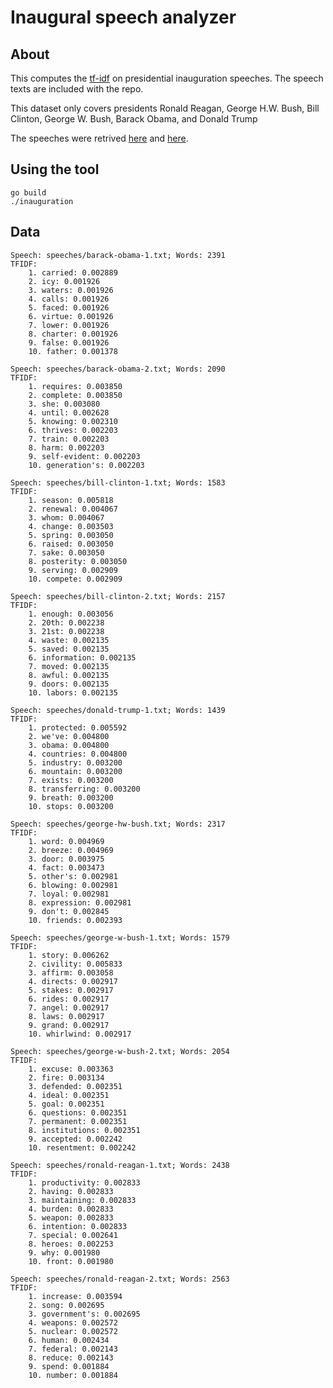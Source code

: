 # Inaugural speech analyzer

## About

This computes the [tf-idf](http://www.tfidf.com/) on presidential inauguration
speeches. The speech texts are included with the repo.

This dataset only covers presidents Ronald Reagan, George H.W. Bush,
Bill Clinton, George W. Bush, Barack Obama, and Donald Trump

The speeches were retrived [here](http://avalon.law.yale.edu/subject_menus/inaug.asp)
and [here](http://www.presidency.ucsb.edu/inaugurals.php).

## Using the tool

```
go build
./inauguration
```

## Data

```
Speech: speeches/barack-obama-1.txt; Words: 2391
TFIDF:
	1. carried: 0.002889
	2. icy: 0.001926
	3. waters: 0.001926
	4. calls: 0.001926
	5. faced: 0.001926
	6. virtue: 0.001926
	7. lower: 0.001926
	8. charter: 0.001926
	9. false: 0.001926
	10. father: 0.001378

Speech: speeches/barack-obama-2.txt; Words: 2090
TFIDF:
	1. requires: 0.003850
	2. complete: 0.003850
	3. she: 0.003080
	4. until: 0.002628
	5. knowing: 0.002310
	6. thrives: 0.002203
	7. train: 0.002203
	8. harm: 0.002203
	9. self-evident: 0.002203
	10. generation's: 0.002203

Speech: speeches/bill-clinton-1.txt; Words: 1583
TFIDF:
	1. season: 0.005818
	2. renewal: 0.004067
	3. whom: 0.004067
	4. change: 0.003503
	5. spring: 0.003050
	6. raised: 0.003050
	7. sake: 0.003050
	8. posterity: 0.003050
	9. serving: 0.002909
	10. compete: 0.002909

Speech: speeches/bill-clinton-2.txt; Words: 2157
TFIDF:
	1. enough: 0.003056
	2. 20th: 0.002238
	3. 21st: 0.002238
	4. waste: 0.002135
	5. saved: 0.002135
	6. information: 0.002135
	7. moved: 0.002135
	8. awful: 0.002135
	9. doors: 0.002135
	10. labors: 0.002135

Speech: speeches/donald-trump-1.txt; Words: 1439
TFIDF:
	1. protected: 0.005592
	2. we've: 0.004800
	3. obama: 0.004800
	4. countries: 0.004800
	5. industry: 0.003200
	6. mountain: 0.003200
	7. exists: 0.003200
	8. transferring: 0.003200
	9. breath: 0.003200
	10. stops: 0.003200

Speech: speeches/george-hw-bush.txt; Words: 2317
TFIDF:
	1. word: 0.004969
	2. breeze: 0.004969
	3. door: 0.003975
	4. fact: 0.003473
	5. other's: 0.002981
	6. blowing: 0.002981
	7. loyal: 0.002981
	8. expression: 0.002981
	9. don't: 0.002845
	10. friends: 0.002393

Speech: speeches/george-w-bush-1.txt; Words: 1579
TFIDF:
	1. story: 0.006262
	2. civility: 0.005833
	3. affirm: 0.003058
	4. directs: 0.002917
	5. stakes: 0.002917
	6. rides: 0.002917
	7. angel: 0.002917
	8. laws: 0.002917
	9. grand: 0.002917
	10. whirlwind: 0.002917

Speech: speeches/george-w-bush-2.txt; Words: 2054
TFIDF:
	1. excuse: 0.003363
	2. fire: 0.003134
	3. defended: 0.002351
	4. ideal: 0.002351
	5. goal: 0.002351
	6. questions: 0.002351
	7. permanent: 0.002351
	8. institutions: 0.002351
	9. accepted: 0.002242
	10. resentment: 0.002242

Speech: speeches/ronald-reagan-1.txt; Words: 2438
TFIDF:
	1. productivity: 0.002833
	2. having: 0.002833
	3. maintaining: 0.002833
	4. burden: 0.002833
	5. weapon: 0.002833
	6. intention: 0.002833
	7. special: 0.002641
	8. heroes: 0.002253
	9. why: 0.001980
	10. front: 0.001980

Speech: speeches/ronald-reagan-2.txt; Words: 2563
TFIDF:
	1. increase: 0.003594
	2. song: 0.002695
	3. government's: 0.002695
	4. weapons: 0.002572
	5. nuclear: 0.002572
	6. human: 0.002434
	7. federal: 0.002143
	8. reduce: 0.002143
	9. spend: 0.001884
	10. number: 0.001884
```
